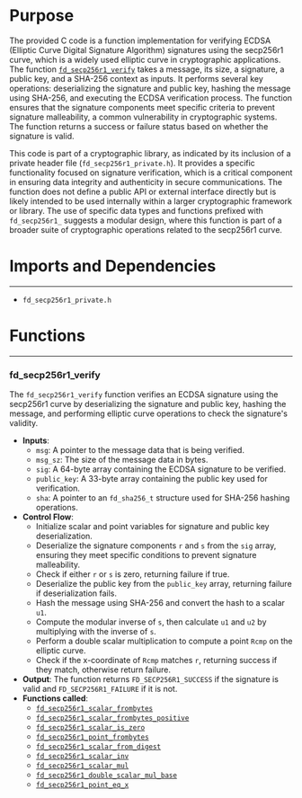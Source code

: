 # Purpose
The provided C code is a function implementation for verifying ECDSA (Elliptic Curve Digital Signature Algorithm) signatures using the secp256r1 curve, which is a widely used elliptic curve in cryptographic applications. The function [`fd_secp256r1_verify`](#fd_secp256r1_verify) takes a message, its size, a signature, a public key, and a SHA-256 context as inputs. It performs several key operations: deserializing the signature and public key, hashing the message using SHA-256, and executing the ECDSA verification process. The function ensures that the signature components meet specific criteria to prevent signature malleability, a common vulnerability in cryptographic systems. The function returns a success or failure status based on whether the signature is valid.

This code is part of a cryptographic library, as indicated by its inclusion of a private header file (`fd_secp256r1_private.h`). It provides a specific functionality focused on signature verification, which is a critical component in ensuring data integrity and authenticity in secure communications. The function does not define a public API or external interface directly but is likely intended to be used internally within a larger cryptographic framework or library. The use of specific data types and functions prefixed with `fd_secp256r1_` suggests a modular design, where this function is part of a broader suite of cryptographic operations related to the secp256r1 curve.
# Imports and Dependencies

---
- `fd_secp256r1_private.h`


# Functions

---
### fd\_secp256r1\_verify<!-- {{#callable:fd_secp256r1_verify}} -->
The `fd_secp256r1_verify` function verifies an ECDSA signature using the secp256r1 curve by deserializing the signature and public key, hashing the message, and performing elliptic curve operations to check the signature's validity.
- **Inputs**:
    - `msg`: A pointer to the message data that is being verified.
    - `msg_sz`: The size of the message data in bytes.
    - `sig`: A 64-byte array containing the ECDSA signature to be verified.
    - `public_key`: A 33-byte array containing the public key used for verification.
    - `sha`: A pointer to an `fd_sha256_t` structure used for SHA-256 hashing operations.
- **Control Flow**:
    - Initialize scalar and point variables for signature and public key deserialization.
    - Deserialize the signature components `r` and `s` from the `sig` array, ensuring they meet specific conditions to prevent signature malleability.
    - Check if either `r` or `s` is zero, returning failure if true.
    - Deserialize the public key from the `public_key` array, returning failure if deserialization fails.
    - Hash the message using SHA-256 and convert the hash to a scalar `u1`.
    - Compute the modular inverse of `s`, then calculate `u1` and `u2` by multiplying with the inverse of `s`.
    - Perform a double scalar multiplication to compute a point `Rcmp` on the elliptic curve.
    - Check if the x-coordinate of `Rcmp` matches `r`, returning success if they match, otherwise return failure.
- **Output**: The function returns `FD_SECP256R1_SUCCESS` if the signature is valid and `FD_SECP256R1_FAILURE` if it is not.
- **Functions called**:
    - [`fd_secp256r1_scalar_frombytes`](fd_secp256r1_s2n.c.driver.md#fd_secp256r1_scalar_frombytes)
    - [`fd_secp256r1_scalar_frombytes_positive`](fd_secp256r1_s2n.c.driver.md#fd_secp256r1_scalar_frombytes_positive)
    - [`fd_secp256r1_scalar_is_zero`](fd_secp256r1_s2n.c.driver.md#fd_secp256r1_scalar_is_zero)
    - [`fd_secp256r1_point_frombytes`](fd_secp256r1_s2n.c.driver.md#fd_secp256r1_point_frombytes)
    - [`fd_secp256r1_scalar_from_digest`](fd_secp256r1_s2n.c.driver.md#fd_secp256r1_scalar_from_digest)
    - [`fd_secp256r1_scalar_inv`](fd_secp256r1_s2n.c.driver.md#fd_secp256r1_scalar_inv)
    - [`fd_secp256r1_scalar_mul`](fd_secp256r1_s2n.c.driver.md#fd_secp256r1_scalar_mul)
    - [`fd_secp256r1_double_scalar_mul_base`](fd_secp256r1_s2n.c.driver.md#fd_secp256r1_double_scalar_mul_base)
    - [`fd_secp256r1_point_eq_x`](fd_secp256r1_s2n.c.driver.md#fd_secp256r1_point_eq_x)


